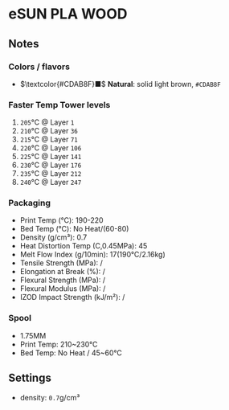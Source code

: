 # eSUN PLA WOOD

## Notes

### Colors / flavors

- $\textcolor{#CDAB8F}■$ **Natural**: solid light brown, `#CDAB8F`

### Faster Temp Tower levels

1. `205`°C @ Layer `1`
2. `210`°C @ Layer `36`
3. `215`°C @ Layer `71`
4. `220`°C @ Layer `106`
5. `225`°C @ Layer `141`
6. `230`°C @ Layer `176`
7. `235`°C @ Layer `212`
8. `240`°C @ Layer `247`

### Packaging

- Print Temp (°C): 190-220
- Bed Temp (°C): No Heat/(60-80)
- Density (g/cm³): 0.7
- Heat Distortion Temp (C,0.45MPa): 45
- Melt Flow Index (g/10min): 17(190°C/2.16kg)
- Tensile Strength (MPa): /
- Elongation at Break (%): /
- Flexural Strength (MPa): /
- Flexural Modulus (MPa): /
- IZOD Impact Strength (kJ/m²): /

### Spool

- 1.75MM
- Print Temp: 210~230°C
- Bed Temp: No Heat / 45~60°C

## Settings

- density: `0.7`g/cm³
